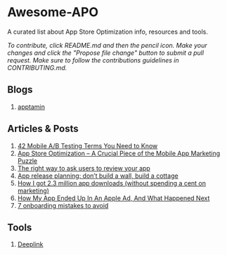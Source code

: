 # Awesome-APO

A curated list about App Store Optimization info, resources and tools. 

*To contribute, click README.md and then the pencil icon. Make your changes and click the "Propose file change" button to submit a pull request. Make sure to follow the contributions guidelines in CONTRIBUTING.md.*


## Blogs
  1. [apptamin](http://www.apptamin.com/blog/)
 
## Articles & Posts
  1. [42 Mobile A/B Testing Terms You Need to Know](http://blog.optimizely.com/2015/03/05/43-mobile-ab-testing-terms-you-need-to-know/)
  2. [App Store Optimization – A Crucial Piece of the Mobile App Marketing Puzzle](https://blog.kissmetrics.com/app-store-optimization/)
  3. [The right way to ask users to review your app](https://medium.com/circa/the-right-way-to-ask-users-to-review-your-app-9a32fd604fca)
  4. [App release planning: don’t build a wall, build a cottage](http://blog.invisionapp.com/app-release-planning/)
  5. [How I got 2.3 million app downloads (without spending a cent on marketing)](https://medium.com/@stuartkhall/how-i-got-2-3m-app-downloads-without-spending-a-cent-on-marketing-f4823b6bc779)
  6. [How My App Ended Up In An Apple Ad, And What Happened Next](http://www.fastcompany.com/3043401/how-my-app-ended-up-in-an-apple-ad-and-what-happened-next)
  7. [7 onboarding mistakes to avoid](https://medium.com/@bayramannakov/7-onboarding-mistakes-to-avoid-96418169def6)

## Tools
  1. [Deeplink](http://www.deeplink.me)

